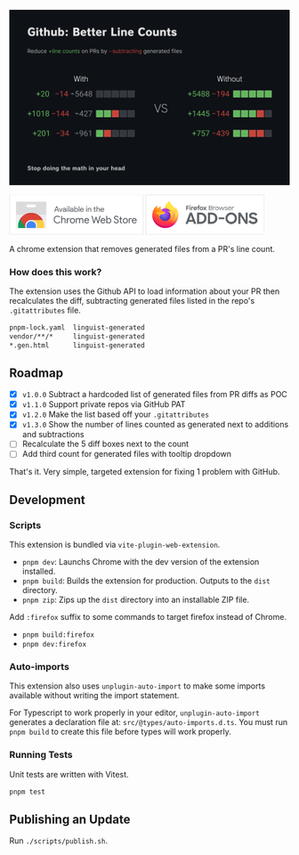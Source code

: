 ![Github: Better Line Counts](./.github/assets/screenshot.png)

[<img height="72" src="./.github/assets/promo-cws.svg" alt="Available in the Chrome Web Store">](https://chrome.google.com/webstore/detail/ocfdgncpifmegplaglcnglhioflaimkd) [<img height="72" src="./.github/assets/promo-fas.svg" alt="Available in the Firefox Addon Store">](https://addons.mozilla.org/en-US/firefox/addon/github-better-line-counts/)

A chrome extension that removes generated files from a PR's line count.

### How does this work?

The extension uses the Github API to load information about your PR then recalculates the diff, subtracting generated files listed in the repo's `.gitattributes` file.

```
pnpm-lock.yaml  linguist-generated
vendor/**/*     linguist-generated
*.gen.html      linguist-generated
```

## Roadmap

- [x] `v1.0.0` Subtract a hardcoded list of generated files from PR diffs as POC
- [x] `v1.1.0` Support private repos via GitHub PAT
- [x] `v1.2.0` Make the list based off your `.gitattributes`
- [x] `v1.3.0` Show the number of lines counted as generated next to additions and subtractions
- [ ] Recalculate the 5 diff boxes next to the count
- [ ] Add third count for generated files with tooltip dropdown

That's it. Very simple, targeted extension for fixing 1 problem with GitHub.

## Development

### Scripts

This extension is bundled via `vite-plugin-web-extension`.

- `pnpm dev`: Launchs Chrome with the dev version of the extension installed.
- `pnpm build`: Builds the extension for production. Outputs to the `dist` directory.
- `pnpm zip`: Zips up the `dist` directory into an installable ZIP file.

Add `:firefox` suffix to some commands to target firefox instead of Chrome.

- `pnpm build:firefox`
- `pnpm dev:firefox`

### Auto-imports

This extension also uses `unplugin-auto-import` to make some imports available without writing the import statement.

For Typescript to work properly in your editor, `unplugin-auto-import` generates a declaration file at: `src/@types/auto-imports.d.ts`. You must run `pnpm build` to create this file before types will work properly.

### Running Tests

Unit tests are written with Vitest.

```ts
pnpm test
```

## Publishing an Update

Run `./scripts/publish.sh`.
